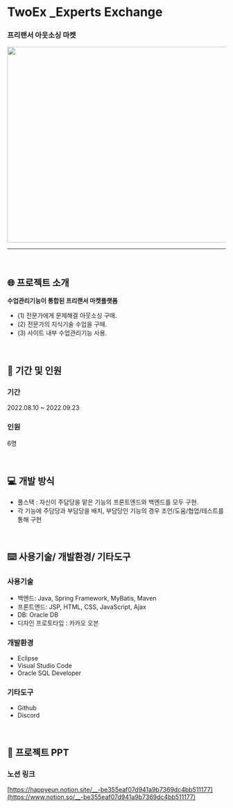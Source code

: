 # TwoEx _Experts Exchange

### 프리랜서 아웃소싱 마켓
<center>
  <img
    src="https://user-images.githubusercontent.com/118444536/232990197-c4c7eec6-1143-45de-85e3-39a6b12ae6e3.png"
    width="800"
    height="450"
  />
</center>

---

</br>

## 🌐 프로젝트 소개

**수업관리기능이 통합된 프리랜서 마켓플랫폼**

- (1) 전문가에게 문제해결 아웃소싱 구매.
- (2) 전문가의 지식기술 수업을 구매.
- (3) 사이트 내부 수업관리기능 사용.

</br>

## 📅 기간 및 인원

### 기간

2022.08.10 ~ 2022.09.23

### 인원

6명

</br>

## 💻 개발 방식

- 풀스택 :  자신이 주담당을 맡은 기능의 프론트엔드와 백엔드를 모두 구현.
- 각 기능에 주담당과 부담당을 배치, 부담당인 기능의 경우 조언/도움/협업/테스트를 통해 구현

</br>

## ⌨️ 사용기술/ 개발환경/ 기타도구

### 사용기술

- 백엔드:  Java, Spring Framework, MyBatis, Maven
- 프론트엔드:  JSP, HTML, CSS, JavaScript, Ajax
- DB: Oracle DB
- 디자인 프로토타입 :  카카오 오븐

### 개발환경

- Eclipse
- Visual Studio Code
- Oracle SQL Developer

### 기타도구

- Github
- Discord

</br>

## 📂 프로젝트 PPT

### 노션 링크

[https://happyeun.notion.site/__-be355eaf07d941a9b7369dc4bb511177](https://www.notion.so/__-be355eaf07d941a9b7369dc4bb511177)
